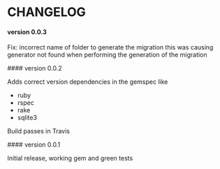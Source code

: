 # CHANGELOG

#### version 0.0.3
  Fix: incorrect name of folder to generate the migration
    this was causing generator not found when performing the generation of the migration

#### version 0.0.2

Adds correct version dependencies in the gemspec like
* ruby
* rspec
* rake
* sqlite3

Build passes in Travis


#### version 0.0.1

Initial release, working gem and green tests
